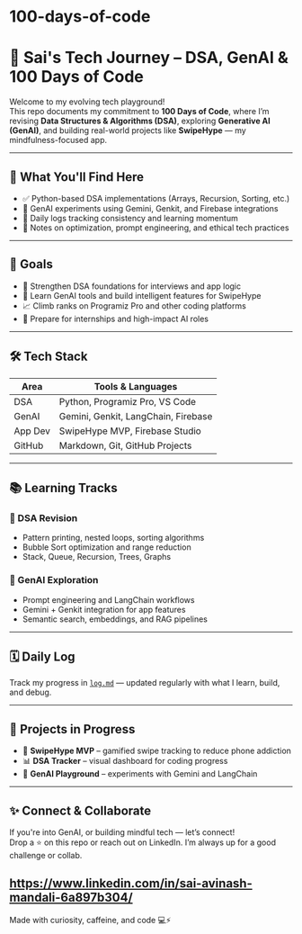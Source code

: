 # 100-days-of-code
# 🚀 Sai's Tech Journey – DSA, GenAI & 100 Days of Code

Welcome to my evolving tech playground!  
This repo documents my commitment to **100 Days of Code**, where I’m revising **Data Structures & Algorithms (DSA)**, exploring **Generative AI (GenAI)**, and building real-world projects like **SwipeHype** — my mindfulness-focused app.

---

## 🧠 What You'll Find Here

- ✅ Python-based DSA implementations (Arrays, Recursion, Sorting, etc.)
- 🧪 GenAI experiments using Gemini, Genkit, and Firebase integrations
- 📅 Daily logs tracking consistency and learning momentum
- 🧩 Notes on optimization, prompt engineering, and ethical tech practices

---

## 🎯 Goals

- 🔁 Strengthen DSA foundations for interviews and app logic
- 🧠 Learn GenAI tools and build intelligent features for SwipeHype
- 📈 Climb ranks on Programiz Pro and other coding platforms
- 💼 Prepare for internships and high-impact AI roles

---

## 🛠 Tech Stack

| Area        | Tools & Languages                     |
|-------------|----------------------------------------|
| DSA         | Python, Programiz Pro, VS Code         |
| GenAI       | Gemini, Genkit, LangChain, Firebase    |
| App Dev     | SwipeHype MVP, Firebase Studio         |
| GitHub      | Markdown, Git, GitHub Projects         |

---

## 📚 Learning Tracks

### 🔹 DSA Revision
- Pattern printing, nested loops, sorting algorithms
- Bubble Sort optimization and range reduction
- Stack, Queue, Recursion, Trees, Graphs

### 🔹 GenAI Exploration
- Prompt engineering and LangChain workflows
- Gemini + Genkit integration for app features
- Semantic search, embeddings, and RAG pipelines

---

## 🗓️ Daily Log

Track my progress in [`log.md`](log.md) — updated regularly with what I learn, build, and debug.

---

## 🌱 Projects in Progress

- 🧠 **SwipeHype MVP** – gamified swipe tracking to reduce phone addiction
- 📊 **DSA Tracker** – visual dashboard for coding progress
- 🤖 **GenAI Playground** – experiments with Gemini and LangChain

---

## ✨ Connect & Collaborate

If you're into  GenAI, or building mindful tech — let’s connect!  
Drop a ⭐ on this repo or reach out on LinkedIn. I’m always up for a good challenge or collab.

https://www.linkedin.com/in/sai-avinash-mandali-6a897b304/
---

Made with curiosity, caffeine, and code 💻⚡
